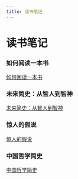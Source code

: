 ```yaml
---
title: 读书笔记
---
```


# 读书笔记


### 如何阅读一本书

[如何阅读一本书](/notes/reading-notes/如何阅读一本书/如何阅读一本书.html)


### 未来简史：从智人到智神

[未来简史：从智人到智神](/notes/reading-notes/未来简史：从智人到智神/未来简史：从智人到智神.html)


### 惊人的假说

[惊人的假说](/notes/reading-notes/惊人的假说/惊人的假说.html)


### 中国哲学简史

[中国哲学简史](/notes/reading-notes/中国哲学简史/中国哲学简史.html)